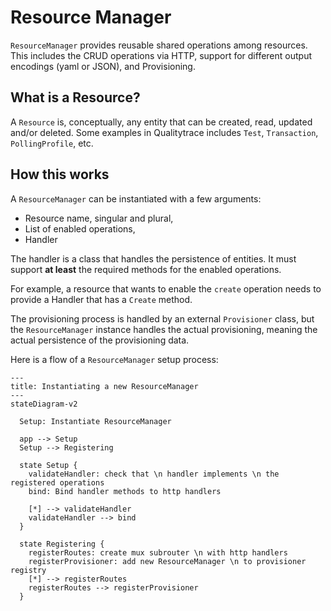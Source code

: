 # Resource Manager

`ResourceManager` provides reusable shared operations among resources. This includes the CRUD operations via HTTP, support for different output encodings (yaml or JSON), and Provisioning.


## What is a Resource?

A `Resource` is, conceptually, any entity that can be created, read, updated and/or deleted.
Some examples in Qualitytrace includes `Test`, `Transaction`, `PollingProfile`, etc.

## How this works

A `ResourceManager` can be instantiated with a few arguments: 
- Resource name, singular and plural,
- List of enabled operations,
- Handler

The handler is a class that handles the persistence of entities. It must support **at least** the required methods for the enabled operations.

For example, a resource that wants to enable the `create` operation needs to provide a Handler that has a `Create` method.

The provisioning process is handled by an external `Provisioner` class, but the `ResourceManager` instance handles the actual provisioning, meaning the actual persistence of the provisioning data.

Here is a flow of a `ResourceManager` setup process:

```mermaid
---
title: Instantiating a new ResourceManager
---
stateDiagram-v2

  Setup: Instantiate ResourceManager
  
  app --> Setup
  Setup --> Registering
  
  state Setup {
    validateHandler: check that \n handler implements \n the registered operations
    bind: Bind handler methods to http handlers
    
    [*] --> validateHandler
    validateHandler --> bind
  }

  state Registering {
    registerRoutes: create mux subrouter \n with http handlers
    registerProvisioner: add new ResourceManager \n to provisioner registry
    [*] --> registerRoutes
    registerRoutes --> registerProvisioner
  }

```

